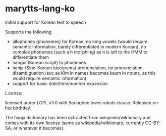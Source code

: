 marytts-lang-ko
===============

Initial support for Korean text to speech

Supports the following:
- allophones (phonemes) for Korean, no long vowels (would require semantic information, barely differentiated in modern Korean), no complex phonemes (such a h morphing) as it is left to the HMM to differentiate them
- hangul (Korean script) to phonemes
- hanja (Sino-Korean ideograms) pronunciation, no pronunciation disambiguation (suc as Kim in names becomes keum in nouns, as this would require semantic information)
- support for basic date/time/number expansion

License: 

licensed under LGPL v3.0 with Seunghee loves robots clause. Released on her birthday.

The hanja dictionary has been extracted from wikipedia/wiktionary and comes with its own license (same as wikipedia/wiktionary, currently CC-BY-SA, or whatever it becomes).
